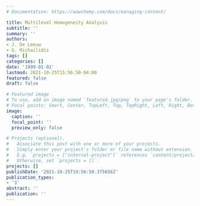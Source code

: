 ```yaml
---
# Documentation: https://wowchemy.com/docs/managing-content/

title: Multilevel Homogeneity Analysis
subtitle: ''
summary: ''
authors:
- J. De Leeuw
- G. Michailidis
tags: []
categories: []
date: '1999-01-01'
lastmod: 2021-10-25T15:56:50-04:00
featured: false
draft: false

# Featured image
# To use, add an image named `featured.jpg/png` to your page's folder.
# Focal points: Smart, Center, TopLeft, Top, TopRight, Left, Right, BottomLeft, Bottom, BottomRight.
image:
  caption: ''
  focal_point: ''
  preview_only: false

# Projects (optional).
#   Associate this post with one or more of your projects.
#   Simply enter your project's folder or file name without extension.
#   E.g. `projects = ["internal-project"]` references `content/project/deep-learning/index.md`.
#   Otherwise, set `projects = []`.
projects: []
publishDate: '2021-10-25T19:56:50.375656Z'
publication_types:
- '3'
abstract: ''
publication: ''
---
```

